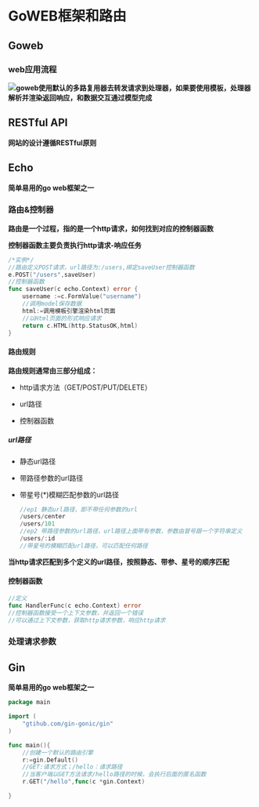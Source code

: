 # GoWEB框架和路由

## Goweb

### web应用流程

![](C:\Users\86181\AppData\Roaming\marktext\images\2023-02-06-14-48-31-image.png)**goweb使用默认的多路复用器去转发请求到处理器，如果要使用模板，处理器解析并渲染返回响应，和数据交互通过模型完成**

## RESTful API

**网站的设计遵循RESTful原则**

## Echo

**简单易用的go web框架之一**

### 路由&控制器

**路由是一个过程，指的是一个http请求，如何找到对应的控制器函数**

**控制器函数主要负责执行http请求-响应任务**

```go
/*实例*/
//路由定义POST请求，url路径为:/users,绑定saveUser控制器函数
e.POST("/users",saveUser)
//控制器函数
func saveUser(c echo.Context) error {
    username :=c.FormValue("username")
    //调用model保存数据
    html:=调用模板引擎渲染html页面
    //以Html页面的形式响应请求
    return c.HTML(http.StatusOK,html)
}
```

#### 路由规则

**路由规则通常由三部分组成：**

* http请求方法（GET/POST/PUT/DELETE）

* url路径

* 控制器函数

##### url路径

* 静态url路径

* 带路径参数的url路径

* 带星号(*)模糊匹配参数的url路径
  
  ```go
  //ep1 静态url路径，即不带任何参数的url
  /users/center
  /users/101
  //ep2 带路径参数的url路径，url路径上面带有参数，参数由冒号跟一个字符串定义
  /users/:id
  //带星号的模糊匹配url路径，可以匹配任何路径
  ```

**当http请求匹配到多个定义的url路径，按照静态、带参、星号的顺序匹配**

#### 控制器函数

```go
//定义
func HandlerFunc(c echo.Context) error
//控制器函数接受一个上下文参数，并返回一个错误
//可以通过上下文参数，获取http请求参数，响应http请求
```

### 处理请求参数

## Gin

**简单易用的go web框架之一**

```go
package main

import (
    "gtihub.com/gin-gonic/gin"
)

func main(){
    //创建一个默认的路由引擎
    r:=gin.Default()
    //GET:请求方式；/hello：请求路径
    //当客户端以GET方法请求/hello路径的时候，会执行后面的匿名函数
    r.GET("/hello",func(c *gin.Context)

}
```
